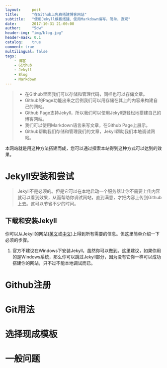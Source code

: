 ```yaml
---
layout:     post
title:      "在Github上免费搭建博客网站"
subtitle:   "使用Jekyll模板搭建、使用Markdown编写，简单，直观"
date:       2017-10-31 21:00:00
author:     "5dw"
header-img: "img/blog.jpg"
header-mask: 0.1
catalog:    true
comment: true
multilingual: false
tags:
    - 博客
    - Github
    - Jekyll
    - Blog
    - Markdown
---
```


> * 在Github里面我们可以存储和管理代码，同样也可以存储文章。
> * Github的Page功能出来之后例我们可以用存储在其上的内容来构建自己的网站。
> * Github Page支持Jekyll，所以我们可以使用Jekyll更轻松地搭建自己的博客网站。
> * 我们可以使用Markdown语言来写文章，在Github Page上展示。
> * Github帮助我们存储和管理我们的文章，Jekyll帮助我们本地调试网站。


本网站就是用这种方法搭建而成，您可以通过探索本站得到这种方式可以达到的效果。

# Jekyll安装和尝试
> Jekyll不是必须的。但是它可以在本地启动一个服务器让你不需要上传内容就可以看到效果，从而帮助你调试网站，直到满意，才把内容上传到Github上去。这可以节省不少的时间。

## 下载和安装Jekyll
你可以从Jekyll的网站([英文](http://jekyll.com/)或[中文](http://jekyll.com.cn/))上得到所有需要的信息。但这里简单介绍一下必须的步骤。
1. 官方不建议在Windows下安装Jekyll，虽然你可以做到。这里建议，如果你用的是Windows系统，那么你可以跳过Jekyll部分，因为没有它你一样可以成功搭建你的网站，只不过不能本地调试而已。

# Github注册
# Git用法
# 选择现成模板
# 一般问题
